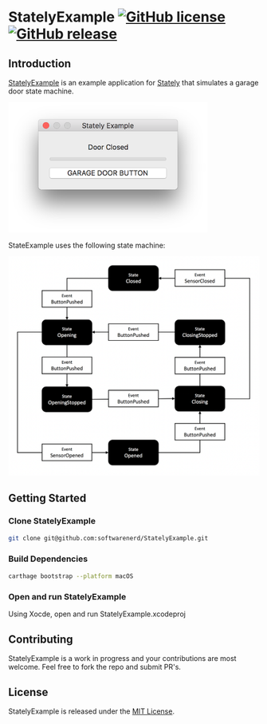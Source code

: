 # StatelyExample [![GitHub license](https://img.shields.io/badge/license-MIT-lightgrey.svg)](https://raw.githubusercontent.com/softwarenerd/StatelyExample/master/LICENSE.md) [![GitHub release](https://img.shields.io/github/release/softwarenerd/StatelyExample.svg)](https://github.com/softwarenerd/StatelyExample/releases)

## Introduction 

[StatelyExample](https://github.com/softwarenerd/StatelyExample) is an example application for [Stately](https://github.com/softwarenerd/Stately) that simulates a garage door state machine.

<img src="Documentation/ScreenShot.png" alt="Screen Shot" width="400"/>

StateExample uses the following state machine:

<img src="Documentation/StateDiagram.png" alt="Screen Shot" width="800"/>

## Getting Started

### Clone StatelyExample

```sh
git clone git@github.com:softwarenerd/StatelyExample.git
```

### Build Dependencies

```sh
carthage bootstrap --platform macOS
```

### Open and run StatelyExample

Using Xocde, open and run StatelyExample.xcodeproj

## Contributing

StatelyExample is a work in progress and your contributions are most welcome. Feel free to fork the repo and submit PR's.

## License

StatelyExample is released under the [MIT License](LICENSE.md).
